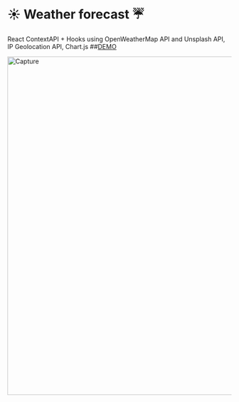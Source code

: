 # ☀️ Weather forecast ☔️  

React ContextAPI + Hooks using OpenWeatherMap API and Unsplash API, IP Geolocation API, Chart.js 
##[DEMO](https://taekimura.github.io/weather-forecast/)

<img width="761" alt="Capture" src="https://user-images.githubusercontent.com/55253319/80247008-36864280-8622-11ea-8c60-744eaaeb56cb.PNG">

